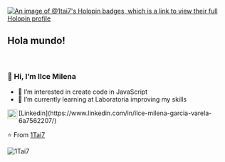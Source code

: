 [![An image of @1tai7's Holopin badges, which is a link to view their full Holopin profile](https://holopin.me/1tai7)](https://holopin.io/@1tai7)
## Hola mundo! 
</h2>


<br />

### 👋 Hi, I’m Ilce Milena
- 👀 I’m interested in create code in JavaScript
- 🌱 I’m currently learning at Laboratoria improving my skills
 
<a href="https://www.linkedin.com/in/ilce-milena-garcia-varela-6a7562207/">
  <img align="left" alt="Linkdein" width="22px" src="https://cdn.jsdelivr.net/npm/simple-icons@v3/icons/linkedin.svg" />
</a> [Linkedin](https://www.linkedin.com/in/ilce-milena-garcia-varela-6a7562207/) 
 
 

 
⭐️ From [1Tai7](https://github.com/1Tai7)

![1Tai7](https://github-readme-stats.vercel.app/api?username=1Tai7&show_icons=true&theme=radical)
